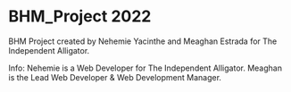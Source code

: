 # BHM_Project 2022
BHM Project created by Nehemie Yacinthe and Meaghan Estrada for The Independent Alligator.

Info: Nehemie is a Web Developer for The Independent Alligator. Meaghan is the Lead Web Developer & Web Development Manager.
